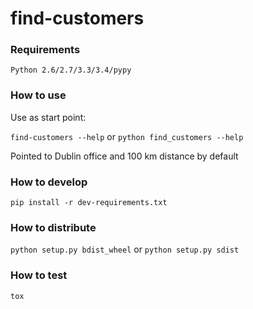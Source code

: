 find-customers
===

### Requirements

`Python 2.6/2.7/3.3/3.4/pypy`

### How to use

Use as start point:

`find-customers --help` or `python find_customers --help`

Pointed to Dublin office and 100 km distance by default

### How to develop

`pip install -r dev-requirements.txt`

### How to distribute

`python setup.py bdist_wheel` or `python setup.py sdist`

### How to test

`tox`
